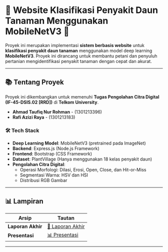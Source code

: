 # 🌿 Website Klasifikasi Penyakit Daun Tanaman Menggunakan MobileNetV3 🌱

Proyek ini merupakan implementasi **sistem berbasis website** untuk **klasifikasi penyakit daun tanaman** menggunakan model deep learning **MobileNetV3**. Proyek ini dirancang untuk membantu petani dan penyuluh pertanian mengidentifikasi penyakit tanaman dengan cepat dan akurat.

---

## 📚 Tentang Proyek
Proyek ini dikembangkan untuk memenuhi **Tugas Pengolahan Citra Digital (IF-45-DSIS.02 [RRD])** di **Telkom University**.
- **Ahmad Taufiq Nur Rohman** - (1301213396)
- **Rafi Azizi Raya** - (1301213183)

### 🛠️ Tech Stack
- **Deep Learning Model**: MobileNetV3 (pretrained pada ImageNet)
- **Backend**: Express.js (Node.js Framework)
- **Frontend**: Bootstrap (CSS Framework)
- **Dataset**: PlantVillage (Hanya menggunakan 18 kelas penyakit daun)
- **Pengolahan Citra Digital**:
  - Operasi Morfologi: Dilasi, Erosi, Open, Close, dan Hit-or-Miss
  - Segmentasi Warna: HSV dan HSI
  - Distribusi RGB Gambar

---

## 📊 Lampiran
| **Arsip**         | **Tautan**                                                                 |
|--------------------|---------------------------------------------------------------------------|
| **Laporan Akhir**  | [📄 Laporan Akhir](https://drive.google.com/file/d/12S6Yr3-SzS6QeLK0vO8oCwmb40WxnMyy/view?usp=sharing) |
| **Presentasi**     | [📊 Presentasi](https://drive.google.com/file/d/10MIrKq7bR5w3RzcB6YPbvyXsvFfS7SPD/view?usp=drive_link) |


---


